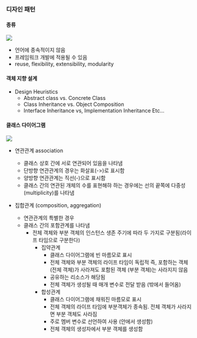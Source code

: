 ### 디자인 패턴 
#### 종류 
![](../../../Library/Containers/com.majimakHARU.GrabIt/Data/2022-07-04_06-56-59.png)

* 언어에 종속적이지 않음
* 프레임워크 개발에 적용될 수 있음
* reuse, flexibility, extensibility, modularity

#### 객체 지향 설계
* Design Heuristics   
  * Abstract class vs. Concrete Class    
  * Class Inheritance vs. Object Composition   
  * Interface Inheritance vs, Implementation Inheritance Etc...   

#### 클래스 다이어그램 
![](../../../Library/Containers/com.majimakHARU.GrabIt/Data/2022-07-04_07-24-21.png)
* 연관관계 association
  * 클래스 상호 간에 서로 연관되어 있음을 나타냄
  * 단방향 연관관계의 경우는 화살표(->)로 표시함
  * 양방향 연관관계는 직선(-)으로 표시함
  * 클래스 간의 연관된 개체의 수를 표현해햐 하는 경우에는 선의 끝쪽에 다중성(multiplicity)를 나타냄
  
* 집합관계 (composition, aggregation)
  * 연관관계의 특별한 경우
  * 클래스 간의 포함관계를 나타냄
    * 전체 객체와 부분 객체의 인스턴스 생존 주기에 따라 두 가지로 구분됨(라이프 타임으로 구분한다)
      * 집약관계 
        * 클래스 다이어그램에 빈 마름모로 표시   
        * 전체 객체와 부분 객체의 라이프 타임이 독립적 즉, 포함하는 객체(전체 객체)가 사라져도 포함된 객체 (부분 객체)는 사라지지 않음   
        * 공유하는 리소스가 해당됨
        * 전체 객체가 생성될 때 매개 변수로 전달 받음 (밖에서 들어옴)
      * 합성관계
        * 클래스 다이어그램에 채워진 마름모로 표시   
        * 전체 객체의 라이프 타임에 부분객체가 종속됨. 전체 객체가 사라지면 부분 객체도 사라짐   
        * 주로 멤버 변수로 선언하여 사용 (안에서 생성함)
        * 전체 객체의 생성자에서 부분 객체를 생성함